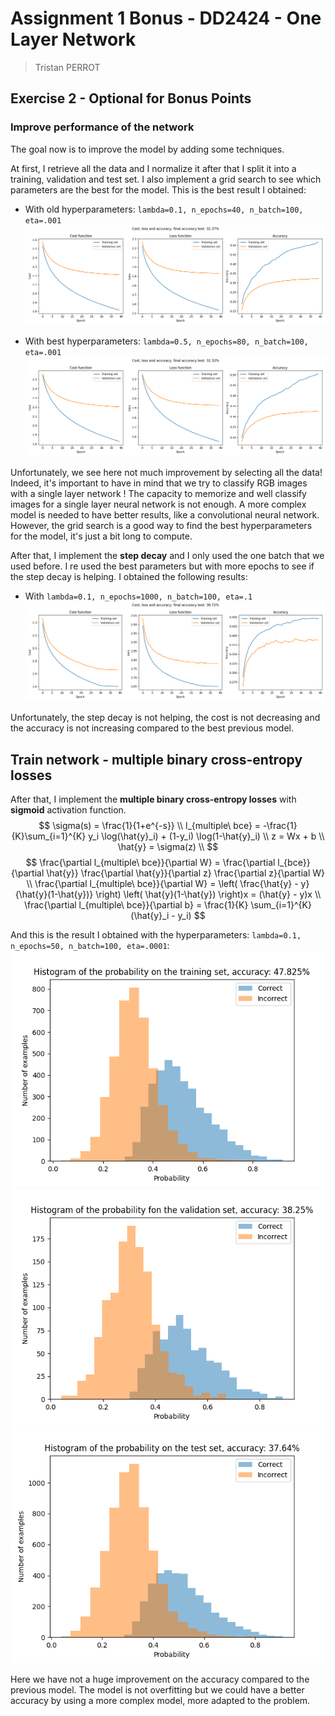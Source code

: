 # Assignment 1 Bonus - DD2424 - One Layer Network

> Tristan PERROT

## Exercise 2 - Optional for Bonus Points

### Improve performance of the network

The goal now is to improve the model by adding some techniques.

At first, I retrieve all the data and I normalize it after that I split it into a training, validation and test set. I also implement a grid search to see which parameters are the best for the model.
This is the best result I obtained:

- With old hyperparameters: `lambda=0.1, n_epochs=40, n_batch=100, eta=.001`
![Cost, loss and Accuracy, All Data](Result_Pics/cost_loss_accuracy_all_data_previous_0.1_40_100_0.001.png)

- With best hyperparameters: `lambda=0.5, n_epochs=80, n_batch=100, eta=.001`
![Cost, loss and Accuracy, All Data, Grid Searched](Result_Pics/cost_loss_accuracy_all_data_grid_searched_0.5_80_100_0.001.png)

Unfortunately, we see here not much improvement by selecting all the data! Indeed, it's important to have in mind that we try to classify RGB images with a single layer network ! The capacity to memorize and well classify images for a single layer neural network is not enough. A more complex model is needed to have better results, like a convolutional neural network.
However, the grid search is a good way to find the best hyperparameters for the model, it's just a bit long to compute.

After that, I implement the **step decay** and I only used the one batch that we used before. I re used the best parameters but with more epochs to see if the step decay is helping. I obtained the following results:

- With `lambda=0.1, n_epochs=1000, n_batch=100, eta=.1`
![Cost, loss and Accuracy, Step Decay](Result_Pics/cost_loss_accuracy_step_decay_0.1_100_100_0.1.png)

Unfortunately, the step decay is not helping, the cost is not decreasing and the accuracy is not increasing compared to the best previous model.

## Train network - multiple binary cross-entropy losses

After that, I implement the **multiple binary cross-entropy losses** with **sigmoid** activation function.
$$
\sigma(s) = \frac{1}{1+e^{-s}} \\
l_{multiple\ bce} = -\frac{1}{K}\sum_{i=1}^{K} y_i \log(\hat{y}_i) + (1-y_i) \log(1-\hat{y}_i) \\
z = Wx + b \\
\hat{y} = \sigma(z) \\
$$
$$
\frac{\partial  l_{multiple\ bce}}{\partial W} = \frac{\partial  l_{bce}}{\partial \hat{y}} \frac{\partial \hat{y}}{\partial z} \frac{\partial z}{\partial W} \\
\frac{\partial  l_{multiple\ bce}}{\partial W} = \left( \frac{\hat{y} - y}{\hat{y}(1-\hat{y})} \right) \left( \hat{y}(1-\hat{y}) \right)x = (\hat{y} - y)x \\
\frac{\partial  l_{multiple\ bce}}{\partial b} = \frac{1}{K} \sum_{i=1}^{K} (\hat{y}_i - y_i)
$$

And this is the result I obtained with the hyperparameters: `lambda=0.1, n_epochs=50, n_batch=100, eta=.0001`:
![Histograms Train](Result_Pics/histogram_train.png)
![Histograms Validation](Result_Pics/histogram_val.png)
![Histograms Test](Result_Pics/histogram_test.png)

Here we have not a huge improvement on the accuracy compared to the previous model. The model is not overfitting but we could have a better accuracy by using a more complex model, more adapted to the problem.
